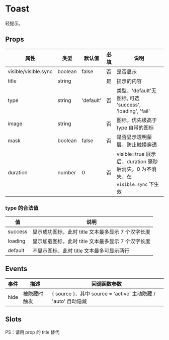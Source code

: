 # Toast

轻提示。

## Props

| 属性                 | 类型    | 默认值    | 必填 | 说明                                                                           |
| -------------------- | ------- | --------- | ---- | ------------------------------------------------------------------------------ |
| visible/visible.sync | boolean | false     | 否   | 是否显示                                                                       |
| title                | string  |           | 是   | 提示的内容                                                                     |
| type                 | string  | 'default' | 否   | 类型，'default'无图标, 可选 'success', 'loading', 'fail'                       |
| image                | string  |           | 否   | 图标，优先级高于 type 自带的图标                                               |
| mask                 | boolean | false     | 否   | 是否显示透明蒙层，防止触摸穿透                                                 |
| duration             | number  | 0         | 否   | visible=true 展示后，duration 毫秒后消失，0 为不消失，在 `visible.sync` 下生效 |

### type 的合法值

| 值      | 说明                                               |
| ------- | -------------------------------------------------- |
| success | 显示成功图标，此时 title 文本最多显示 7 个汉字长度 |
| loading | 显示加载图标，此时 title 文本最多显示 7 个汉字长度 |
| default | 不显示图标，此时 title 文本最多可显示两行          |

## Events

| 事件 | 描述         | 回调函数参数                                                  |
| ---- | ------------ | ------------------------------------------------------------- |
| hide | 被隐藏时触发 | { source }，其中 source = 'active' 主动隐藏 / 'auto' 自动隐藏 |

## Slots

PS：请用 prop 的 title 替代
